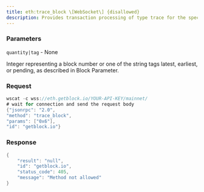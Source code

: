 ```yaml
---
title: eth:trace_block \[WebSocket\] {disallowed}
description: Provides transaction processing of type trace for the specified block.
---
```


### Parameters


`quantity|tag` - None

Integer representing a block number or one of the string tags latest,
earliest, or pending, as described in Block Parameter.

### Request

``` java
wscat -c wss://eth.getblock.io/YOUR-API-KEY/mainnet/ 
# wait for connection and send the request body 
{"jsonrpc": "2.0",
"method": "trace_block",
"params": ["0x6"],
"id": "getblock.io"}
```

###  Response

``` java
{
    "result": "null",
    "id": "getblock.io",
    "status_code": 405,
    "message": "Method not allowed"
}
```


